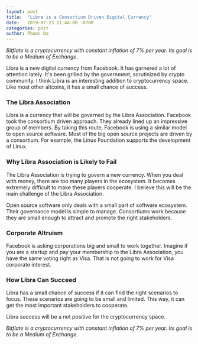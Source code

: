 ```yaml
---
layout: post
title:  "Libra is a Consortium Driven Digital Currency"
date:   2019-07-23 11:44:00 -0700
categories: post
author: Phuoc Do
---
```


*Bitflate is a cryptocurrency with constant inflation of 7% per year. Its goal is to be a Medium of Exchange.*

Libra is a new digital currency from Facebook. It has garnered a lot of attention lately. It's been grilled by the government, scrutinized by crypto community. I think Libra is an interesting addition to cryptocurrency space. Like most other altcoins, it has a small chance of success.

### The Libra Association

Libra is a currency that will be governed by the Libra Association. Facebook took the consortium driven approach. They already lined up an impressive group of members. By taking this route, Facebook is using a similar model to open source software. Most of the big open source projects are driven by a consortium. For example, the Linux Foundation supports the development of Linux.

### Why Libra Association is Likely to Fail

The Libra Association is trying to govern a new currency. When you deal with money, there are too many players in the ecosystem. It becomes extremely difficult to make these players cooperate. I believe this will be the main challenge of the Libra Association.

Open source software only deals with a small part of software ecosystem. Their governance model is simple to manage. Consortiums work because they are small enough to attract and promote the right stakeholders.

### Corporate Altruism

Facebook is asking corporations big and small to work together. Imagine if you are a startup and pay your membership to the Libra Association, you have the same voting right as Visa. That is not going to work for Visa corporate interest.

### How Libra Can Succeed

Libra has a small chance of success if it can find the right scenarios to focus. These scenarios are going to be small and limited. This way, it can get the most important stakeholders to cooperate.

Libra success will be a net positive for the cryptocurrency space.

*Bitflate is a cryptocurrency with constant inflation of 7% per year. Its goal is to be a Medium of Exchange.*